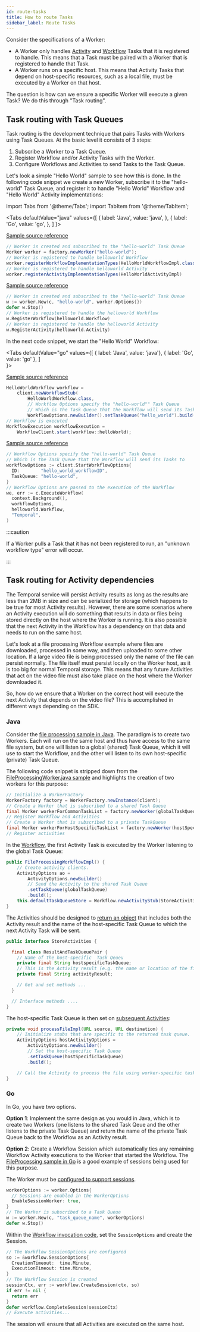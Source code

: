 ```yaml
---
id: route-tasks
title: How to route Tasks
sidebar_label: Route Tasks
---
```


Consider the specifications of a Worker:
- A Worker only handles [Activity](docs/learn-activities) and [Workflow](docs/learn-workflows) Tasks that it is registered to handle. This means that a Task must be paired with a Worker that is registered to handle that Task.
- A Worker runs on a specific host. This means that Activity Tasks that depend on host-specific resources, such as a local file, must be executed by a Worker on that host.

The question is how can we ensure a specific Worker will execute a given Task? We do this through "Task routing".

## Task routing with Task Queues

Task routing is the development technique that pairs Tasks with Workers using Task Queues. At the basic level it consists of 3 steps:

1. Subscribe a Worker to a Task Queue.
2. Register Workflow and/or Activity Tasks with the Worker.
3. Configure Workflows and Activities to send Tasks to the Task Queue.

Let's look a simple "Hello World" sample to see how this is done. In the following code snippet we create a new Worker, subscribe it to the "hello-world" Task Queue, and register it to handle "Hello World" Workflow and "Hello World" Activity implementations:

import Tabs from '@theme/Tabs';
import TabItem from '@theme/TabItem';

<Tabs
    defaultValue="java"
    values={[
        { label: 'Java', value: 'java', },
        { label: 'Go', value: 'go', },
    ]
}>

<TabItem value="java">

[Sample source reference](https://github.com/temporalio/java-samples/blob/master/src/main/java/io/temporal/samples/hello/HelloActivity.java#L91-L99)
```java
// Worker is created and subscribed to the "hello-world" Task Queue 
Worker worker = factory.newWorker("hello-world");
// Worker is registered to handle helloworld Workflow
worker.registerWorkflowImplementationTypes(HelloWorldWorkflowImpl.class)
// Worker is registered to handle helloworld Activity
worker.registerActivityImplementationTypes(HelloWorldActivityImpl)
```

</TabItem>
<TabItem value="go">

[Sample source reference](https://github.com/temporalio/go-samples/blob/master/helloworld/worker/main.go#L20-L23)
```go
// Worker is created and subscribed to the "hello-world" Task Queue
w := worker.New(c, "hello-world", worker.Options{})
defer w.Stop()
// Worker is registered to handle the helloworld Workflow
w.RegisterWorkflow(helloworld.Workflow)
// Worker is registered to handle the helloworld Activity
w.RegisterActivity(helloworld.Activity)
```

</TabItem>
</Tabs>

In the next code snippet, we start the "Hello World" Workflow:

<Tabs
    defaultValue="go"
    values={[
        { label: 'Java', value: 'java'},
        { label: 'Go', value: 'go' },
    ]           
}>

<TabItem value="java">

[Sample source reference](https://github.com/temporalio/java-samples/blob/master/src/main/java/io/temporal/samples/hello/HelloActivity.java#L91-L99)
```java
HelloWorldWorkflow workflow =
    client.newWorkflowStub(
        HelloWorldWorkflow.class,
        // Workflow Options specify the "hello-world"" Task Queue
        // Which is the Task Queue that the Workflow will send its Tasks to
        WorkflowOptions.newBuilder().setTaskQueue("hello_world").build());
// Workflow is executed
WorkflowExecution workflowExecution =
    WorkflowClient.start(workflow::helloWorld);
```

</TabItem>
<TabItem value="go">

[Sample source reference](https://github.com/temporalio/go-samples/blob/master/helloworld/starter/main.go#L20-L25)
```go
// Workflow Options specify the "hello-world" Task Queue
// Which is the Task Queue that the Workflow will send its Tasks to
workflowOptions := client.StartWorkflowOptions{
  ID:        "hello_world_workflowID",
  TaskQueue: "hello-world",
}
// Workflow Options are passed to the execution of the Workflow
we, err := c.ExecuteWorkflow(
  context.Background(), 
  workflowOptions, 
  helloworld.Workflow, 
  "Temporal",
)
```

</TabItem>
</Tabs>

:::caution

If a Worker pulls a Task that it has not been registered to run, an "unknown workflow type" error will occur.

:::

## Task routing for Activity dependencies

The Temporal service will persist Activity results as long as the results are less than 2MB in size and can be serialized for storage (which happens to be true for most Activity results). However, there are some scenarios where an Activity execution will do something that results in data or files being stored directly on the host where the Worker is running. It is also possible that the next Activity in the Workflow has a dependency on that data and needs to run on the same host.

Let's look at a file processing Workflow example where files are downloaded, processed in some way, and then uploaded to some other location. If a large video file is being processed only the name of the file can persist normally. The file itself must persist locally on the Worker host, as it is too big for normal Temporal storage. This means that any future Activities that act on the video file must also take place on the host where the Worker downloaded it.

So, how do we ensure that a Worker on the correct host will execute the next Activity that depends on the video file? This is accomplished in different ways depending on the SDK.

### Java

Consider the [file processing sample in Java](https://github.com/temporalio/java-samples/tree/master/src/main/java/io/temporal/samples/fileprocessing). The paradigm is to create two Workers. Each will run on the same host and thus have access to the same file system, but one will listen to a global (shared) Task Queue, which it will use to start the Workflow, and the other will listen to its own host-specific (private) Task Queue. 

The following code snippet is stripped down from the [FileProcessingWorker.java sample](https://github.com/temporalio/java-samples/blob/master/src/main/java/io/temporal/samples/fileprocessing/FileProcessingWorker.java) and highlights the creation of two workers for this purpose:

```java
// Initialize a WorkerFactory
WorkerFactory factory = WorkerFactory.newInstance(client);
// Create a Worker that is subscribed to a shared Task Queue
final Worker workerForCommonTaskList = factory.newWorker(globalTaskQueue);
// Register Workflow and Activities
// Create a Worker that is subscribed to a private TaskQueue
final Worker workerForHostSpecificTaskList = factory.newWorker(hostSpecifiTaskQueue);
// Register activities
```

In the [Workflow](https://github.com/temporalio/java-samples/blob/master/src/main/java/io/temporal/samples/fileprocessing/FileProcessingWorkflowImpl.java#L42), the first Activity Task is executed by the Worker listening to the global Task Queue:

```java
public FileProcessingWorkflowImpl() {
    // Create activity clients.
    ActivityOptions ao =
        ActivityOptions.newBuilder()
        // Send the Activity to the shared Task Queue
        .setTaskQueue(globalTaskQueue)
        .build();
    this.defaultTaskQueueStore = Workflow.newActivityStub(StoreActivities.class, ao);
}
```

The Activities should be designed to [return an object](https://github.com/temporalio/java-samples/blob/master/src/main/java/io/temporal/samples/fileprocessing/StoreActivities.java) that includes both the Activity result and the name of the host-specific Task Queue to which the next Activity Task will be sent.

```java
public interface StoreActivities {

  final class ResultAndTaskQueuePair {
    // Name of the host-specific  Task Qeueu
    private final String hostspecificTaskQueue;
    // This is the Activity result (e.g. the name or location of the file)
    private final String activityResult;

    // Get and set methods ...
  }

  // Interface methods ....
}
```

The host-specific Task Queue is then set on [subsequent Activities](https://github.com/temporalio/java-samples/blob/master/src/main/java/io/temporal/samples/fileprocessing/FileProcessingWorkflowImpl.java#L63):

```java
private void processFileImpl(URL source, URL destination) {
    // Initialize stubs that are specific to the returned task queue.
    ActivityOptions hostActivityOptions =
        ActivityOptions.newBuilder()
        // Set the host-specific Task Queue
        .setTaskQueue(hostSpecificTaskQueue)
        .build();

    // Call the Activity to process the file using worker-specific task queue.
}
```

### Go

In Go, you have two options.

**Option 1**: Implement the same design as you would in Java, which is to create two Workers (one listens to the shared Task Qeue and the other listens to the private Task Queue) and return the name of the private Task Queue back to the Workflow as an Activity result.

**Option 2**: Create a Workflow Session which automatically ties any remaining Workflow Activity executions to the Worker that started the Workflow. The [FileProcessing sample in Go](https://github.com/temporalio/temporal-go-samples/tree/master/fileprocessing) is a good example of sessions being used for this purpose.

The Worker must be [configured to support sessions](https://github.com/temporalio/go-samples/blob/master/fileprocessing/worker/main.go#L27).

```go
workerOptions := worker.Options{
  // Sessions are enabled in the WorkerOptions
  EnableSessionWorker: true,
}
// The Worker is subscribed to a Task Queue
w := worker.New(c, "task_queue_name", workerOptions)
defer w.Stop()
```

Within the [Workflow invocation code](https://github.com/temporalio/go-samples/blob/master/fileprocessing/workflow.go#L48), set the `SessionOptions` and create the Session.

```go
// The Workflow SessionOptions are configured
so := &workflow.SessionOptions{
  CreationTimeout:  time.Minute,
  ExecutionTimeout: time.Minute,
}
// The Workflow Session is created
sessionCtx, err := workflow.CreateSession(ctx, so)
if err != nil {
  return err
}
defer workflow.CompleteSession(sessionCtx)
// Execute activities...
```

The session will ensure that all Activities are executed on the same host.

